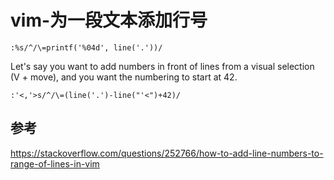 # vim-为一段文本添加行号

```
:%s/^/\=printf('%04d', line('.'))/
```

Let's say you want to add numbers in front of lines from a visual selection (V + move), and you want the numbering to start at 42.

```
:'<,'>s/^/\=(line('.')-line("'<")+42)/
```

## 参考

https://stackoverflow.com/questions/252766/how-to-add-line-numbers-to-range-of-lines-in-vim
